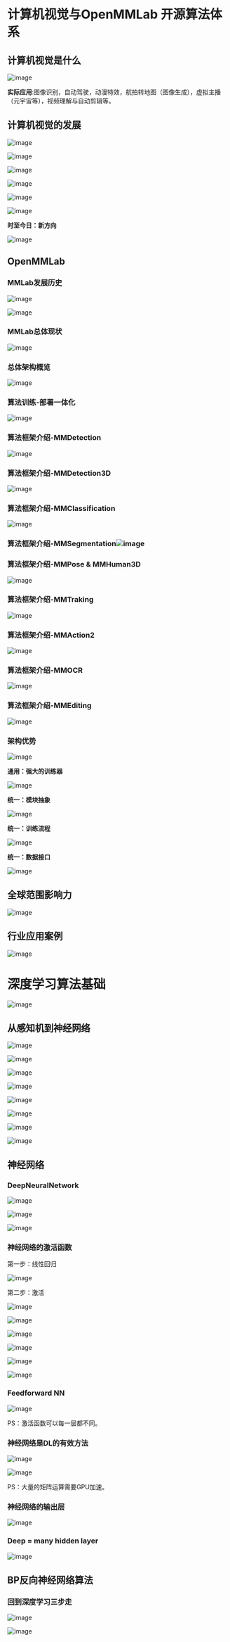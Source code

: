 # 计算机视觉与OpenMMLab 开源算法体系

## 计算机视觉是什么

![image](https://cdn.staticaly.com/gh/1438802682/image-hosting@master/CVStudy/image.d86s86u7mnc.webp)

**实际应用**:图像识别，自动驾驶，动漫特效，航拍转地图（图像生成），虚拟主播（元宇宙等），视频理解与自动剪辑等。

## 计算机视觉的发展

![image](https://cdn.staticaly.com/gh/1438802682/image-hosting@master/CVStudy/image.7bdsyxqc3p80.webp)

![image](https://cdn.staticaly.com/gh/1438802682/image-hosting@master/CVStudy/image.2wz8za7r4so.webp)

![image](https://cdn.staticaly.com/gh/1438802682/image-hosting@master/CVStudy/image.6zi9v53nevg0.webp)

![image](https://cdn.staticaly.com/gh/1438802682/image-hosting@master/CVStudy/image.1n9tvmiigo74.webp)

![image](https://cdn.staticaly.com/gh/1438802682/image-hosting@master/CVStudy/image.r5ri94mv27k.webp)

![image](https://cdn.staticaly.com/gh/1438802682/image-hosting@master/CVStudy/image.6amxvbs2in00.webp)

**时至今日：新方向**

![image](https://cdn.staticaly.com/gh/1438802682/image-hosting@master/CVStudy/image.6i9g20hd6qg.webp)

## OpenMMLab

### MMLab发展历史

![image](https://cdn.staticaly.com/gh/1438802682/image-hosting@master/CVStudy/image.77f88lkaxww0.webp)

![image](https://cdn.staticaly.com/gh/1438802682/image-hosting@master/CVStudy/image.4ighdxxi4mm0.webp)

### MMLab总体现状

![image](https://cdn.staticaly.com/gh/1438802682/image-hosting@master/CVStudy/image.6bhrd1xgi340.webp)

### 总体架构概览

![image](https://cdn.staticaly.com/gh/1438802682/image-hosting@master/CVStudy/image.2xukn8j982u0.webp)

### 算法训练-部署一体化

![image](https://cdn.staticaly.com/gh/1438802682/image-hosting@master/CVStudy/image.6eswgd6vswc0.webp)

### 算法框架介绍-MMDetection

![image](https://cdn.staticaly.com/gh/1438802682/image-hosting@master/CVStudy/image.6nsuj4jf1300.webp)

### 算法框架介绍-MMDetection3D

![image](https://cdn.staticaly.com/gh/1438802682/image-hosting@master/CVStudy/image.1mnyycldjs8w.webp)

### 算法框架介绍-MMClassification

![image](https://cdn.staticaly.com/gh/1438802682/image-hosting@master/CVStudy/image.5216u217p2o0.webp)

### 算法框架介绍-MMSegmentation![image](https://cdn.staticaly.com/gh/1438802682/image-hosting@master/CVStudy/image.idedewbau0w.webp)

### 算法框架介绍-MMPose & MMHuman3D

![image](https://cdn.staticaly.com/gh/1438802682/image-hosting@master/CVStudy/image.7gmr9a11nm40.webp)



### 算法框架介绍-MMTraking

![image](https://cdn.staticaly.com/gh/1438802682/image-hosting@master/CVStudy/image.6sr5znoow4g0.webp)

### 算法框架介绍-MMAction2

![image](https://cdn.staticaly.com/gh/1438802682/image-hosting@master/CVStudy/image.4rdrr8zovqc0.webp)

### 算法框架介绍-MMOCR

![image](https://cdn.staticaly.com/gh/1438802682/image-hosting@master/CVStudy/image.37zvhx8vz4c0.webp)

### 算法框架介绍-MMEditing

![image](https://cdn.staticaly.com/gh/1438802682/image-hosting@master/CVStudy/image.6prqpuvkv040.webp)

### 架构优势

![image](https://cdn.staticaly.com/gh/1438802682/image-hosting@master/CVStudy/image.43bkzswb3a60.webp)

**通用：强大的训练器**

![image](https://cdn.staticaly.com/gh/1438802682/image-hosting@master/CVStudy/image.2nmwpxcfxyc0.webp)

**统一：模块抽象**

![image](https://cdn.staticaly.com/gh/1438802682/image-hosting@master/CVStudy/image.6de3dxwzke40.webp)

**统一：训练流程**

![image](https://cdn.staticaly.com/gh/1438802682/image-hosting@master/CVStudy/image.rinv2tki480.webp)

**统一：数据接口**

![image](https://cdn.staticaly.com/gh/1438802682/image-hosting@master/CVStudy/image.1z5nm8ydl9ts.webp)

## 全球范围影响力

![image](https://cdn.staticaly.com/gh/1438802682/image-hosting@master/CVStudy/image.6aql0vfm8t00.webp)

## 行业应用案例

![image](https://cdn.staticaly.com/gh/1438802682/image-hosting@master/CVStudy/image.3hrl6ipla4i0.webp)

# 深度学习算法基础

![image](https://cdn.staticaly.com/gh/1438802682/image-hosting@master/CVStudy/image.70nq6oejfps0.webp)	

## 从感知机到神经网络

![image](https://cdn.staticaly.com/gh/1438802682/image-hosting@master/CVStudy/image.4ol4mbex4a8.webp)

![image](https://cdn.staticaly.com/gh/1438802682/image-hosting@master/CVStudy/image.1tf9x1vvbdr4.webp)

![image](https://cdn.staticaly.com/gh/1438802682/image-hosting@master/CVStudy/image.664dkahliv00.webp)

![image](https://cdn.staticaly.com/gh/1438802682/image-hosting@master/CVStudy/image.52ydeenvytg0.webp)

![image](https://cdn.staticaly.com/gh/1438802682/image-hosting@master/CVStudy/image.2nvvadkr7ew0.webp)

![image](https://cdn.staticaly.com/gh/1438802682/image-hosting@master/CVStudy/image.5kl63vslxqo0.webp)

![image](https://cdn.staticaly.com/gh/1438802682/image-hosting@master/CVStudy/image.7auwdxwsqy00.webp)

![image](https://cdn.staticaly.com/gh/1438802682/image-hosting@master/CVStudy/image.12xr041m5jxc.webp)

## 神经网络

### DeepNeuralNetwork

![image](https://cdn.staticaly.com/gh/1438802682/image-hosting@master/CVStudy/image.1zkx1p4kkr28.webp)

![image](https://cdn.staticaly.com/gh/1438802682/image-hosting@master/CVStudy/image.1uvg5tvxvr8.webp)

![image](https://cdn.staticaly.com/gh/1438802682/image-hosting@master/CVStudy/image.730lpxqidb80.webp)

### 神经网络的激活函数

第一步：线性回归

![image](https://cdn.staticaly.com/gh/1438802682/image-hosting@master/CVStudy/image.275yif9h91a8.webp)

第二步：激活

![image](https://cdn.staticaly.com/gh/1438802682/image-hosting@master/CVStudy/image.26weobey0jb4.webp)

![image](https://cdn.staticaly.com/gh/1438802682/image-hosting@master/CVStudy/image.1js6u3fvsmdc.webp)

![image](https://cdn.staticaly.com/gh/1438802682/image-hosting@master/CVStudy/image.38bvy9ifstk0.webp)

![image](https://cdn.staticaly.com/gh/1438802682/image-hosting@master/CVStudy/image.10ibb0d1bduo.webp)

![image](https://cdn.staticaly.com/gh/1438802682/image-hosting@master/CVStudy/image.1zzvubhjlvnk.webp)

![image](https://cdn.staticaly.com/gh/1438802682/image-hosting@master/CVStudy/image.6qzuqugtzbs0.webp)

### Feedforward NN

![image](https://cdn.staticaly.com/gh/1438802682/image-hosting@master/CVStudy/image.1i6706sn6nnk.webp)

PS：激活函数可以每一层都不同。

### 神经网络是DL的有效方法

![image](https://cdn.staticaly.com/gh/1438802682/image-hosting@master/CVStudy/image.6z1qcrrbugg0.webp)

![image](https://cdn.staticaly.com/gh/1438802682/image-hosting@master/CVStudy/image.4bvz0a9o2fs0.webp)

PS：大量的矩阵运算需要GPU加速。

### 神经网络的输出层

![image](https://cdn.staticaly.com/gh/1438802682/image-hosting@master/CVStudy/image.11kwtvi29qio.webp)

### Deep = many hidden layer

![image](https://cdn.staticaly.com/gh/1438802682/image-hosting@master/CVStudy/image.63g6dyg8acw0.webp)

## BP反向神经网络算法

### 回到深度学习三步走

![image](https://cdn.staticaly.com/gh/1438802682/image-hosting@master/CVStudy/image.2lg1eu5bphq0.webp)

![image](https://cdn.staticaly.com/gh/1438802682/image-hosting@master/CVStudy/image.5mg4i8o43io0.webp)

